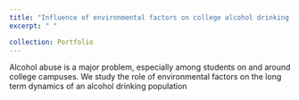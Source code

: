 ```yaml
---
title: "Influence of environmental factors on college alcohol drinking patterns"
excerpt: " "

collection: Portfolio
---
```



Alcohol abuse is a major problem, especially among students on and around college campuses. We study the role of environmental factors on the long term dynamics of an alcohol drinking population
